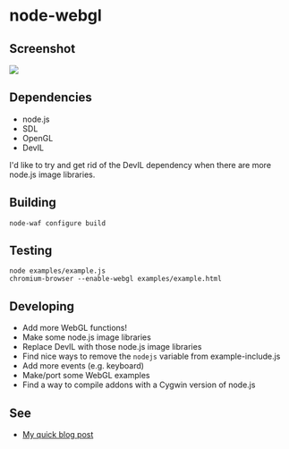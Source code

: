 node-webgl
==========

Screenshot
----------

![](http://brianmckenna.org/blog/static/nodejs_webgl.png)

Dependencies
------------

* node.js
* SDL
* OpenGL
* DevIL

I'd like to try and get rid of the DevIL dependency when there are more node.js
image libraries.

Building
--------

    node-waf configure build

Testing
-------

    node examples/example.js
    chromium-browser --enable-webgl examples/example.html

Developing
----------

* Add more WebGL functions!
* Make some node.js image libraries
* Replace DevIL with those node.js image libraries
* Find nice ways to remove the `nodejs` variable from example-include.js
* Add more events (e.g. keyboard)
* Make/port some WebGL examples
* Find a way to compile addons with a Cygwin version of node.js

See
---

* [My quick blog post](http://brianmckenna.org/blog/nodejs_webgl)
